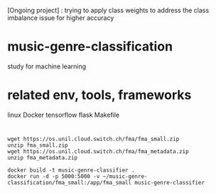 [Ongoing project] : trying to apply class weights to address the class imbalance issue for higher accuracy


# music-genre-classification
study for machine learning

# related env, tools, frameworks
linux Docker tensorflow flask Makefile

# 

```
wget https://os.unil.cloud.switch.ch/fma/fma_small.zip
unzip fma_small.zip
wget https://os.unil.cloud.switch.ch/fma/fma_metadata.zip
unzip fma_metadata.zip
```
```
docker build -t music-genre-classifier .
docker run -d -p 5000:5000 -v ~/music-genre-classification/fma_small:/app/fma_small music-genre-classifier
```

